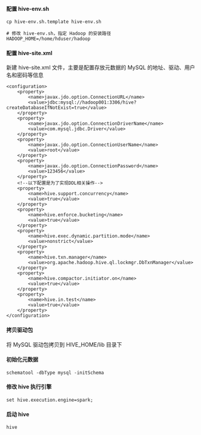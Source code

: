 #### 配置 hive-env.sh

`cp hive-env.sh.template hive-env.sh`

```shell
# 修改 hive-env.sh，指定 Hadoop 的安装路径
HADOOP_HOME=/home/hduser/hadoop
```

#### 配置 hive-site.xml

新建 hive-site.xml 文件，主要是配置存放元数据的 MySQL 的地址、驱动、用户名和密码等信息

```shell
<configuration>
    <property>
        <name>javax.jdo.option.ConnectionURL</name>
        <value>jdbc:mysql://hadoop001:3306/hive?createDatabaseIfNotExist=true</value>
    </property>
    <property>
        <name>javax.jdo.option.ConnectionDriverName</name>
        <value>com.mysql.jdbc.Driver</value>
    </property>
    <property>
        <name>javax.jdo.option.ConnectionUserName</name>
        <value>root</value>
    </property>
    <property>
        <name>javax.jdo.option.ConnectionPassword</name>
        <value>123456</value>
    </property>
    <!--以下配置是为了实现DDL相关操作-->
    <property>
        <name>hive.support.concurrency</name>
        <value>true</value>
    </property>
    <property>
        <name>hive.enforce.bucketing</name>
        <value>true</value>
    </property>
    <property>
        <name>hive.exec.dynamic.partition.mode</name>
        <value>nonstrict</value>
    </property>
    <property>
        <name>hive.txn.manager</name>
        <value>org.apache.hadoop.hive.ql.lockmgr.DbTxnManager</value>
    </property>
    <property>
        <name>hive.compactor.initiator.on</name>
        <value>true</value>
    </property>
    <property>
        <name>hive.in.test</name>
        <value>true</value>
    </property>
</configuration>

```

#### 拷贝驱动包

将 MySQL 驱动包拷贝到 HIVE_HOME/lib 目录下

#### 初始化元数据

`schematool -dbType mysql -initSchema`

#### 修改 hive 执行引擎

`set hive.execution.engine=spark;`

#### 启动 hive

`hive`